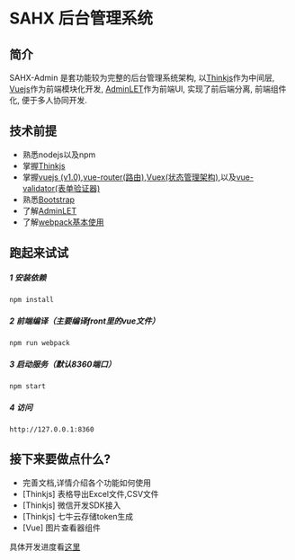 
# SAHX 后台管理系统

## 简介
 SAHX-Admin 是套功能较为完整的后台管理系统架构, 以[Thinkjs](https://github.com/75team/thinkjs)作为中间层, [Vuejs](https://github.com/vuejs/vue)作为前端模块化开发, [AdminLET](https://github.com/almasaeed2010/AdminLTE)作为前端UI, 实现了前后端分离, 前端组件化,
 便于多人协同开发.

## 技术前提
   - 熟悉nodejs以及npm
   - 掌握[Thinkjs](https://github.com/75team/thinkjs)
   - 掌握[vuejs (v1.0)](http://cn.vuejs.org/guide/),[vue-router(路由)](https://github.com/vuejs/vue-router/tree/1.0/docs/zh-cn),[Vuex(状态管理架构)](https://github.com/vuejs/vuex/tree/1.0/docs/zh-cn),以及[vue-validator(表单验证器)](http://vuejs.github.io/vue-validator/zh-cn/index.html)
   - 熟悉[Bootstrap](http://v3.bootcss.com/)
   - 了解[AdminLET](https://github.com/almasaeed2010/AdminLTE)
   - 了解[webpack基本使用](https://segmentfault.com/a/1190000003985802#articleHeader6)

## 跑起来试试
##### 1 安装依赖

```
npm install
```
##### 2 前端编译（主要编译front里的vue文件）
```
npm run webpack
```

##### 3 启动服务（默认8360端口）

```
npm start
```
##### 4 访问
```
http://127.0.0.1:8360
```

## 接下来要做点什么?
- 完善文档,详情介绍各个功能如何使用
- [Thinkjs] 表格导出Excel文件,CSV文件
- [Thinkjs] 微信开发SDK接入
- [Thinkjs] 七牛云存储token生成
- [Vue] 图片查看器组件

具体开发进度看[这里](https://github.com/SAHX/SAHX-Admin/projects/1)
